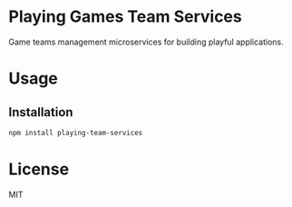 Playing Games Team Services
===========================

Game teams management microservices for building playful applications.

# Usage

## Installation

```bash
npm install playing-team-services
```

# License

MIT